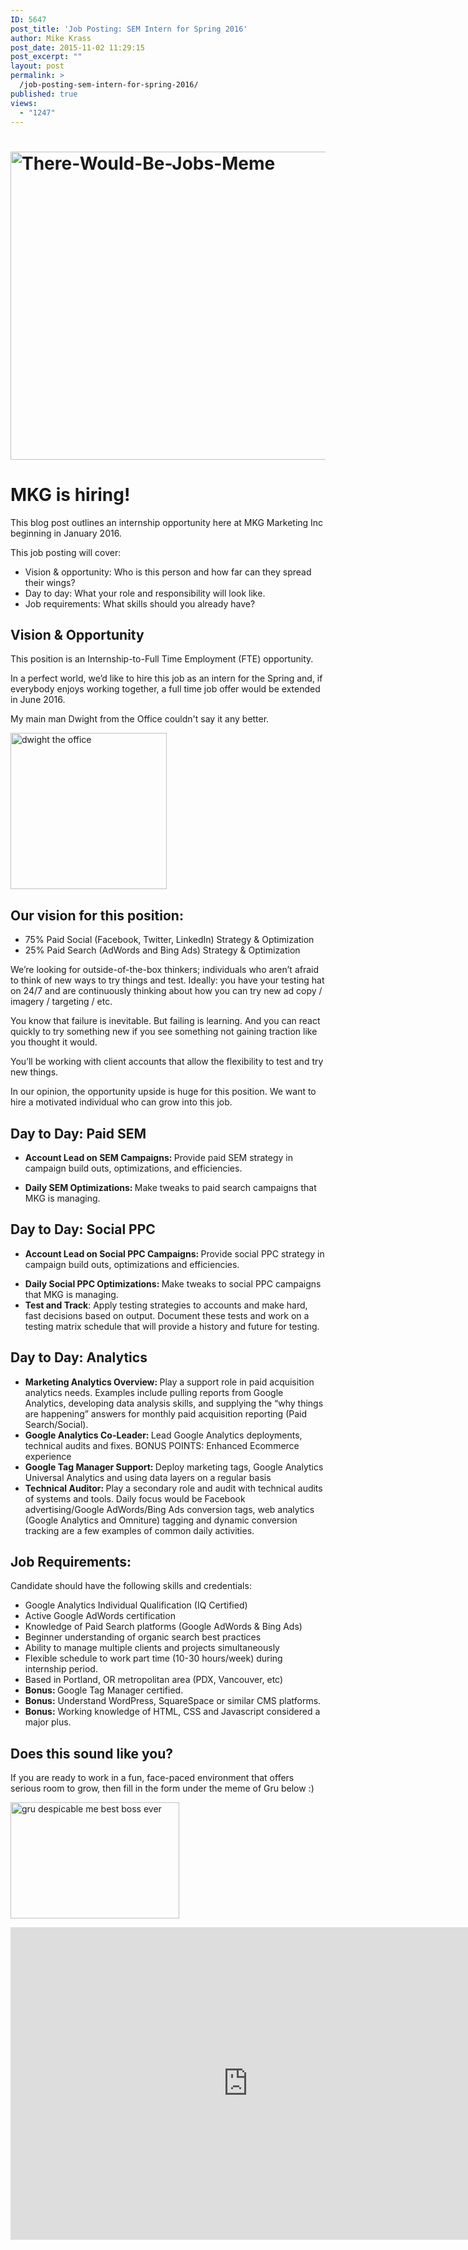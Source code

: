 ```yaml
---
ID: 5647
post_title: 'Job Posting: SEM Intern for Spring 2016'
author: Mike Krass
post_date: 2015-11-02 11:29:15
post_excerpt: ""
layout: post
permalink: >
  /job-posting-sem-intern-for-spring-2016/
published: true
views:
  - "1247"
---
```

<h1><a href="/wp-content/uploads/2015/11/There-Would-Be-Jobs-Meme.png"><img class="aligncenter size-full wp-image-5648" src="/wp-content/uploads/2015/11/There-Would-Be-Jobs-Meme.png" alt="There-Would-Be-Jobs-Meme" width="630" height="493" /></a></h1>
<h1>MKG is hiring!</h1>
<span style="font-weight: 400;">This blog post outlines an internship opportunity here at MKG Marketing Inc beginning in January 2016.</span>

<span style="font-weight: 400;">This job posting will cover:</span>
<ul>
	<li style="font-weight: 400;"><span style="font-weight: 400;">Vision &amp; opportunity: Who is this person and how far can they spread their wings?</span></li>
	<li style="font-weight: 400;"><span style="font-weight: 400;">Day to day: What your role and responsibility will look like.</span></li>
	<li style="font-weight: 400;"><span style="font-weight: 400;">Job requirements: What skills should you already have?</span></li>
</ul>
<h2>Vision &amp; Opportunity</h2>
<span style="font-weight: 400;">This position is an Internship-to-Full Time Employment (FTE) opportunity.</span>

<span style="font-weight: 400;">In a perfect world, we’d like to hire this job as an intern for the Spring and, if everybody enjoys working together, a full time job offer would be extended in June 2016.</span>

My main man Dwight from the Office couldn't say it any better.

<a href="/wp-content/uploads/2015/11/dwight-the-office.jpg"><img class="size-full wp-image-5650 aligncenter" src="/wp-content/uploads/2015/11/dwight-the-office.jpg" alt="dwight the office" width="250" height="250" /></a>
<h2>Our vision for this position:</h2>
<ul>
	<li style="font-weight: 400;"><span style="font-weight: 400;">75% Paid Social (Facebook, Twitter, LinkedIn) Strategy &amp; Optimization</span></li>
	<li style="font-weight: 400;"><span style="font-weight: 400;">25% Paid Search (AdWords and Bing Ads) Strategy &amp; Optimization</span></li>
</ul>
<span style="font-weight: 400;">We’re looking for outside-of-the-box thinkers; individuals who aren’t afraid to think of new ways to try things and test. Ideally: you have your testing hat on 24/7 and are continuously thinking about how you can try new ad copy / imagery / targeting / etc.</span>

<span style="font-weight: 400;">You know that failure is inevitable. But failing is learning. And you can react quickly to try something new if you see something not gaining traction like you thought it would.</span>

<span style="font-weight: 400;">You’ll be working with client accounts that allow the flexibility to test and try new things.</span>

<span style="font-weight: 400;">In our opinion, the opportunity upside is huge for this position. We want to hire a motivated individual who can grow into this job.</span>
<h2>Day to Day: Paid SEM</h2>
<ul>
	<li><b><b>Account Lead on SEM Campaigns: </b><span style="font-weight: 400;">Provide paid SEM strategy in campaign build outs, optimizations, and efficiencies.</span></b></li>
</ul>
<ul>
	<li style="font-weight: 400;"><b>Daily SEM Optimizations: </b><span style="font-weight: 400;">Make tweaks to paid search campaigns that MKG is managing.</span></li>
</ul>
<h2>Day to Day: Social PPC</h2>
<ul>
	<li><b><b>Account Lead on Social PPC Campaigns: </b><span style="font-weight: 400;">Provide social PPC strategy in campaign build outs, optimizations and efficiencies.</span></b></li>
</ul>
<ul>
	<li style="font-weight: 400;"><b>Daily Social PPC Optimizations: </b><span style="font-weight: 400;">Make tweaks to social PPC campaigns that MKG is managing.</span></li>
	<li style="font-weight: 400;"><b>Test and Track</b><span style="font-weight: 400;">: Apply testing strategies to accounts and make hard, fast decisions based on output. Document these tests and work on a testing matrix schedule that will provide a history and future for testing.</span></li>
</ul>
<h2>Day to Day: Analytics</h2>
<ul>
	<li style="font-weight: 400;"><b>Marketing Analytics Overview: </b><span style="font-weight: 400;">Play a support role in paid acquisition analytics needs. Examples include pulling reports from Google Analytics, developing data analysis skills, and supplying the “why things are happening” answers for monthly paid acquisition reporting (Paid Search/Social).</span></li>
	<li style="font-weight: 400;"><b>Google Analytics Co-Leader: </b><span style="font-weight: 400;">Lead Google Analytics deployments, technical audits and fixes. BONUS POINTS: Enhanced Ecommerce experience</span></li>
	<li style="font-weight: 400;"><b>Google Tag Manager Support: </b><span style="font-weight: 400;">Deploy marketing tags, Google Analytics Universal Analytics and using data layers on a regular basis</span></li>
	<li style="font-weight: 400;"><b>Technical Auditor: </b><span style="font-weight: 400;">Play a secondary role and audit with technical audits of systems and tools. Daily focus would be Facebook advertising/Google AdWords/Bing Ads conversion tags, web analytics (Google Analytics and Omniture) tagging and dynamic conversion tracking are a few examples of common daily activities.</span></li>
</ul>
<h2>Job Requirements:</h2>
<span style="font-weight: 400;">Candidate should have the following skills and credentials:</span>
<ul>
	<li style="font-weight: 400;"><span style="font-weight: 400;">Google Analytics Individual Qualification (IQ Certified) </span></li>
	<li style="font-weight: 400;"><span style="font-weight: 400;">Active Google AdWords certification</span></li>
	<li style="font-weight: 400;"><span style="font-weight: 400;">Knowledge of Paid Search platforms (Google AdWords &amp; Bing Ads)</span></li>
	<li style="font-weight: 400;"><span style="font-weight: 400;">Beginner understanding of organic search best practices</span></li>
	<li style="font-weight: 400;"><span style="font-weight: 400;">Ability to manage multiple clients and projects simultaneously</span></li>
	<li style="font-weight: 400;"><span style="font-weight: 400;">Flexible schedule to work part time (10-30 hours/week) during internship period.</span></li>
	<li style="font-weight: 400;"><span style="font-weight: 400;">Based in Portland, OR metropolitan area (PDX, Vancouver, etc)</span></li>
	<li style="font-weight: 400;"><strong>Bonus: </strong><span style="font-weight: 400;">Google Tag Manager certified.</span></li>
	<li style="font-weight: 400;"><strong>Bonus:</strong><span style="font-weight: 400;"> Understand WordPress, SquareSpace or similar CMS platforms.</span></li>
	<li style="font-weight: 400;"><strong>Bonus:</strong><span style="font-weight: 400;"> Working knowledge of HTML, CSS and Javascript considered a major plus.</span></li>
</ul>
<h2>Does this sound like you?</h2>
If you are ready to work in a fun, face-paced environment that offers serious room to grow, then fill in the form under the meme of Gru below :)

<a href="/wp-content/uploads/2015/11/gru-despicable-me-best-boss-ever.jpg"><img class="aligncenter size-full wp-image-5651" src="/wp-content/uploads/2015/11/gru-despicable-me-best-boss-ever.jpg" alt="gru despicable me best boss ever" width="270" height="186" /></a>

<iframe src="https://docs.google.com/forms/d/1yYf_1SWpdfyqPSQplRvwOfKX7CdcAX2SZTv5fy7KE6o/viewform?embedded=true" width="760" height="500" frameborder="0" marginwidth="0" marginheight="0">Loading...</iframe>